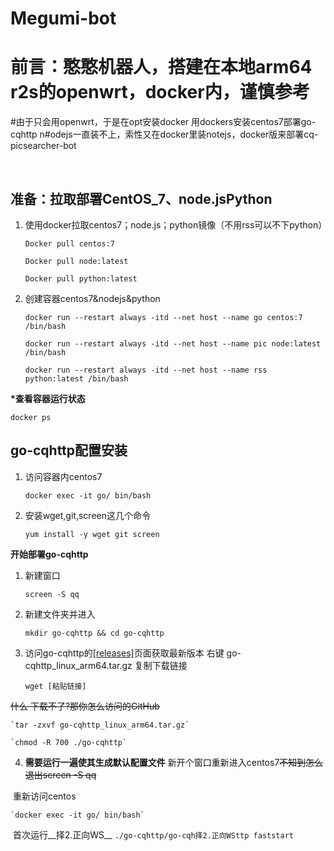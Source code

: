 # Megumi-bot
# 前言：憨憨机器人，搭建在本地arm64 r2s的openwrt，docker内，谨慎参考
#由于只会用openwrt，于是在opt安装docker  用dockers安装centos7部署go-cqhttp
n#odejs一直装不上，索性又在docker里装notejs，docker版来部署cq-picsearcher-bot

&nbsp;

## 准备：拉取部署CentOS_7、node.jsPython

1. 使用docker拉取centos7；node.js；python镜像（不用rss可以不下python）

    `Docker pull centos:7`

    `Docker pull node:latest`
  
    `Docker pull python:latest`

2. 创建容器centos7&nodejs&python

    `docker run --restart always -itd --net host --name go centos:7 /bin/bash`

    `docker run --restart always -itd --net host --name pic node:latest /bin/bash`

    `docker run --restart always -itd --net host --name rss python:latest /bin/bash`

 __*查看容器运行状态__

`docker ps`

## go-cqhttp配置安装

1. 访问容器内centos7

    `docker exec -it go/ bin/bash`

2. 安装wget,git,screen这几个命令

    `yum install -y wget git screen`

__开始部署go-cqhttp__

1. 新建窗口

    `screen -S qq`

2. 新建文件夹并进入

    `mkdir go-cqhttp && cd go-cqhttp`

3. 访问go-cqhttp的[[releases]](https://github.com/Mrs4s/go-cqhttp/releases)页面获取最新版本
右键 go-cqhttp_linux_arm64.tar.gz 复制下载链接

    `wget [粘贴链接]`

 ~~什么 下载不了?那你怎么访问的GitHub~~
 
    `tar -zxvf go-cqhttp_linux_arm64.tar.gz`

    `chmod -R 700 ./go-cqhttp`

 4. __需要运行一遍使其生成默认配置文件__
​   新开个窗口重新进入centos7~~不知到怎么退出screen -S qq~~

​   重新访问centos

    `docker exec -it go/ bin/bash`
  
​   首次运行__择2.正向WS__
 `./go-cqhttp/go-cqh择2.正向WSttp faststart`
 
 
 
